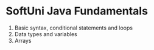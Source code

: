 # SoftUni Java Fundamentals

1. Basic syntax, conditional statements and loops
2. Data types and variables
3. Arrays
